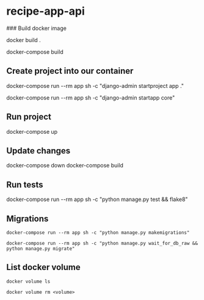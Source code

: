 # recipe-app-api

### Build docker image

docker build .

docker-compose build 

## Create project into our container

docker-compose run --rm app sh -c "django-admin startproject app ."

docker-compose run --rm app sh -c "django-admin startapp core"

## Run project

docker-compose up

## Update changes

docker-compose down
docker-compose build


## Run tests

docker-compose run --rm app sh -c "python manage.py test && flake8"

## Migrations

    docker-compose run --rm app sh -c "python manage.py makemigrations"

    docker-compose run --rm app sh -c "python manage.py wait_for_db_raw && python manage.py migrate"

## List docker volume

    docker volume ls

    docker volume rm <volume>
